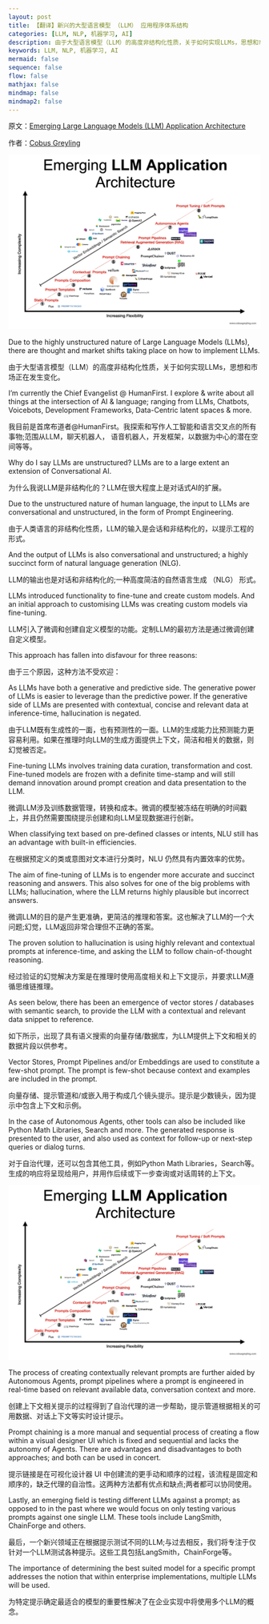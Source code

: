 ```yaml
---
layout: post
title: 【翻译】新兴的大型语言模型 （LLM） 应用程序体系结构
categories: [LLM, NLP, 机器学习, AI]
description: 由于大型语言模型（LLM）的高度非结构化性质，关于如何实现LLMs，思想和市场正在发生变化。
keywords: LLM, NLP, 机器学习, AI
mermaid: false
sequence: false
flow: false
mathjax: false
mindmap: false
mindmap2: false
---
```


原文：[Emerging Large Language Models (LLM) Application Architecture](https://www.ihttps://cobusgreyling.medium.com/emerging-large-language-model-llm-application-architecture-cba0e7862037)

作者：[Cobus Greyling](https://cobusgreyling.medium.com/)

![Alt text](/images/posts/2023-08-27-emerging-large-language-model-llm-application-architecture/image.png)

Due to the highly unstructured nature of Large Language Models (LLMs), there are thought and market shifts taking place on how to implement LLMs.

由于大型语言模型（LLM）的高度非结构化性质，关于如何实现LLMs，思想和市场正在发生变化。


I’m currently the Chief Evangelist @ HumanFirst. I explore & write about all things at the intersection of AI & language; ranging from LLMs, Chatbots, Voicebots, Development Frameworks, Data-Centric latent spaces & more.

我目前是首席布道者@HumanFirst。我探索和写作人工智能和语言交叉点的所有事物;范围从LLM，聊天机器人，
语音机器人，开发框架，以数据为中心的潜在空间等等。

Why do I say LLMs are unstructured? LLMs are to a large extent an extension of Conversational AI.

为什么我说LLM是非结构化的？LLM在很大程度上是对话式AI的扩展。

Due to the unstructured nature of human language, the input to LLMs are conversational and unstructured, in the form of Prompt Engineering.

由于人类语言的非结构化性质，LLM的输入是会话和非结构化的，以提示工程的形式。

And the output of LLMs is also conversational and unstructured; a highly succinct form of natural language generation (NLG).

LLM的输出也是对话和非结构化的;一种高度简洁的自然语言生成 （NLG） 形式。

LLMs introduced functionality to fine-tune and create custom models. And an initial approach to customising LLMs was creating custom models via fine-tuning.

LLM引入了微调和创建自定义模型的功能。定制LLM的最初方法是通过微调创建自定义模型。

This approach has fallen into disfavour for three reasons:

由于三个原因，这种方法不受欢迎：

As LLMs have both a generative and predictive side. The generative power of LLMs is easier to leverage than the predictive power. If the generative side of LLMs are presented with contextual, concise and relevant data at inference-time, hallucination is negated.

由于LLM既有生成性的一面，也有预测性的一面。LLM的生成能力比预测能力更容易利用。如果在推理时向LLM的生成方面提供上下文，简洁和相关的数据，则幻觉被否定。

Fine-tuning LLMs involves training data curation, transformation and cost. Fine-tuned models are frozen with a definite time-stamp and will still demand innovation around prompt creation and data presentation to the LLM.

微调LLM涉及训练数据管理，转换和成本。微调的模型被冻结在明确的时间戳上，并且仍然需要围绕提示创建和向LLM呈现数据进行创新。

When classifying text based on pre-defined classes or intents, NLU still has an advantage with built-in efficiencies.

在根据预定义的类或意图对文本进行分类时，NLU 仍然具有内置效率的优势。

The aim of fine-tuning of LLMs is to engender more accurate and succinct reasoning and answers. This also solves for one of the big problems with LLMs; hallucination, where the LLM returns highly plausible but incorrect answers.

微调LLM的目的是产生更准确，更简洁的推理和答案。这也解决了LLM的一个大问题;幻觉，LLM返回非常合理但不正确的答案。

The proven solution to hallucination is using highly relevant and contextual prompts at inference-time, and asking the LLM to follow chain-of-thought reasoning.

经过验证的幻觉解决方案是在推理时使用高度相关和上下文提示，并要求LLM遵循思维链推理。

As seen below, there has been an emergence of vector stores / databases with semantic search, to provide the LLM with a contextual and relevant data snippet to reference.

如下所示，出现了具有语义搜索的向量存储/数据库，为LLM提供上下文和相关的数据片段以供参考。

Vector Stores, Prompt Pipelines and/or Embeddings are used to constitute a few-shot prompt. The prompt is few-shot because context and examples are included in the prompt.

向量存储、提示管道和/或嵌入用于构成几个镜头提示。提示是少数镜头，因为提示中包含上下文和示例。

In the case of Autonomous Agents, other tools can also be included like Python Math Libraries, Search and more. The generated response is presented to the user, and also used as context for follow-up or next-step queries or dialog turns.

对于自治代理，还可以包含其他工具，例如Python Math Libraries，Search等。生成的响应将呈现给用户，并用作后续或下一步查询或对话周转的上下文。

![Alt text](images/posts/2023-08-27-emerging-large-language-model-llm-application-architecture/image.png)

The process of creating contextually relevant prompts are further aided by Autonomous Agents, prompt pipelines where a prompt is engineered in real-time based on relevant available data, conversation context and more.

创建上下文相关提示的过程得到了自治代理的进一步帮助，提示管道根据相关的可用数据、对话上下文等实时设计提示。

Prompt chaining is a more manual and sequential process of creating a flow within a visual designer UI which is fixed and sequential and lacks the autonomy of Agents. There are advantages and disadvantages to both approaches; and both can be used in concert.

提示链接是在可视化设计器 UI 中创建流的更手动和顺序的过程，该流程是固定和顺序的，缺乏代理的自治性。这两种方法都有优点和缺点;两者都可以协同使用。

Lastly, an emerging field is testing different LLMs against a prompt; as opposed to in the past where we would focus on only testing various prompts against one single LLM. These tools include LangSmith, ChainForge and others.

最后，一个新兴领域正在根据提示测试不同的LLM;与过去相反，我们将专注于仅针对一个LLM测试各种提示。这些工具包括LangSmith，ChainForge等。

The importance of determining the best suited model for a specific prompt addresses the notion that within enterprise implementations, multiple LLMs will be used.

为特定提示确定最适合的模型的重要性解决了在企业实现中将使用多个LLM的概念。